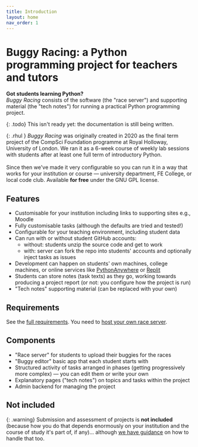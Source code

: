 ```yaml
---
title: Introduction
layout: home
nav_order: 1
---
```


# Buggy Racing: a Python programming project for teachers and tutors


**Got students learning Python?**  
_Buggy Racing_ consists of the software (the "race server") and supporting
material (the "tech notes") for running a practical Python programming
project.

{: .todo}
This isn't ready yet: the documentation is still being written.

{: .rhul  }
_Buggy Racing_ was originally created in 2020 as the final term project of the
CompSci Foundation programme at Royal Holloway, University of London. We ran it
as a 6-week course of weekly lab sessions with students after at least one full
term of introductory Python.  
<br>
Since then we've made it very configurable so you can run it in a way that works
for your institution or course — university department, FE College, or local
code club. Available **for free** under the GNU GPL license.


## Features

* Customisable for your institution including links to
  supporting sites e.g., Moodle
* Fully customisable tasks (although the defaults are tried and
  tested!)
* Configurable for your teaching environment, including student
  data
* Can run with or without student GitHub accounts:
    * without: students unzip the source code and get to work
    * with: server can fork the repo into students' accounts and optionally
      inject tasks as issues
* Development can happen on students' own machines, college machines, or online
  services like [PythonAnywhere](https://www.pythonanywhere.com) or
  [Replit](https://repl.it)
* Students can store notes (task texts) as they go, working towards producing a
  project report (or not: you configure how the project is run)
* "Tech notes" supporting material (can be replaced with your own)


## Requirements

See the [full requirements](overview/requirements). You need to
[host your own race server](hosting).

## Components

* "Race server" for students to upload their buggies
  for the races
* "Buggy editor" basic app that each student starts with
* Structured activity of tasks arranged in phases (getting progressively more
  complex) — you can edit them or write your own
* Explanatory pages ("tech notes") on topics and tasks within the project
* Admin backend for managing the project


## Not included

{: .warning}
Submission and assessment of projects is **not included** (because how you do
that depends enormously on your institution and the course of study it's part
of, if any)... although [we have guidance](teaching) on how to handle that too.


